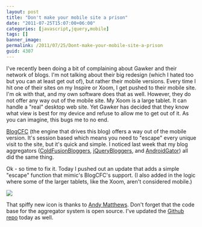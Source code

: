 ```yaml
---
layout: post
title: "Don't make your mobile site a prison"
date: "2011-07-25T15:07:00+06:00"
categories: [javascript,jquery,mobile]
tags: []
banner_image: 
permalink: /2011/07/25/Dont-make-your-mobile-site-a-prison
guid: 4307
---
```


I've recently been doing a bit of complaining about Gawker and their network of blogs. I'm not talking about their big redesign (which I hated too but you can at least get out of), but rather their mobile versions. Every time I hit one of their sites on my Inspire or Xoom, I get pushed to their mobile site. I'm ok with that, and my own software does that as well. However, they do not offer any way out of the mobile site. My Xoom is a large tablet. It can handle a "real" desktop web site. Yet Gawker has decided that they know what view is best for my device and refuse to allow me to get out of it. As you can imagine, this bugs me to no end. 

<a href="http://www.blogcfc.com">BlogCFC</a> (the engine that drives this blog) offers a way out of the mobile version. It's session based which means you need to "escape" every unique visit to the site, but it's quick and simple. I noticed last week that my blog aggregators (<a href="http://www.coldfusionbloggers.org">ColdFusionBloggers</a>, <a href="http://www.jquerybloggers.com">jQueryBloggers</a>, and <a href="http://www.androidgator.com">AndroidGator</a>) all did the same thing. 

Ok - so time to fix it. Today I pushed out an update that adds a simple "escape" function that mimic's BlogCFC's support. (I also added in the logic where some of the larger tablets, like the Xoom, aren't considered mobile.)

<img src="https://static.raymondcamden.com/images/ScreenClip145.png" />


That spiffy new icon is thanks to <a href="http://www.andymatthews.net/">Andy Matthews</a>. Don't forget that the code base for the aggregator system is open source. I've updated the <a href="https://github.com/cfjedimaster/ColdFusion-Blog-Aggregator">Github repo</a> today as well.